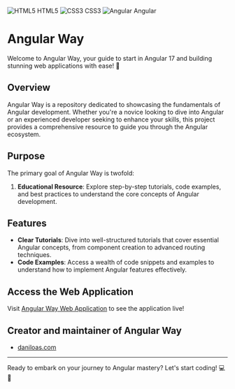 ![HTML5](https://img.shields.io/badge/HTML5-E34F26?style=for-the-badge&logo=html5&logoColor=white) HTML5
![CSS3](https://img.shields.io/badge/CSS3-1572B6?style=for-the-badge&logo=css3&logoColor=white) CSS3
![Angular](https://img.shields.io/badge/Angular-FF5733?style=for-the-badge&logo=angular&logoColor=white) Angular
# Angular Way

Welcome to Angular Way, your guide to start in Angular 17 and building stunning web applications with ease! 🚀

## Overview

Angular Way is a repository dedicated to showcasing the fundamentals of Angular development. Whether you're a novice looking to dive into Angular or an experienced developer seeking to enhance your skills, this project provides a comprehensive resource to guide you through the Angular ecosystem.

## Purpose

The primary goal of Angular Way is twofold:

1. **Educational Resource**: Explore step-by-step tutorials, code examples, and best practices to understand the core concepts of Angular development.

## Features

- **Clear Tutorials**: Dive into well-structured tutorials that cover essential Angular concepts, from component creation to advanced routing techniques.
- **Code Examples**: Access a wealth of code snippets and examples to understand how to implement Angular features effectively.

## Access the Web Application

Visit [Angular Way Web Application](https://daniloasdotcom.github.io/angularway) to see the application live!

## Creator and maintainer of Angular Way

- [daniloas.com](https://daniloas.com/)

---

Ready to embark on your journey to Angular mastery? Let's start coding! 💻🎉